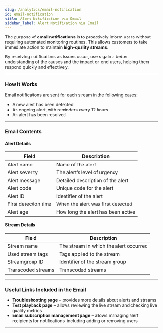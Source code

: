 ```yaml
---
slug: /analytics/email-notification
id: email-notification      
title: Alert Notification via Email
sidebar_label: Alert Notification via Email
---
```


The purpose of **email notifications** is to proactively inform users without requiring automated monitoring routines. This allows customers to take immediate action to maintain **high-quality streams**.

By receiving notifications as issues occur, users gain a better understanding of the causes and the impact on end users, helping them respond quickly and effectively.

---
### How It Works

Email notifications are sent for each stream in the following cases:

- A new alert has been detected  
- An ongoing alert, with reminders every 12 hours  
- An alert has been resolved  
---

### Email Contents

<!-- | Field                  | Description                          |
|-------------------------|--------------------------------------|
| **Alert Details**       |                                      |
| Alert name              | Name of the alert                    |
| Alert severity          | The alert’s level of urgency         |
| Alert message           | Detailed description of the alert    |
| Alert code              | Unique code for the alert            |
| Alert ID                | Identifier of the alert              |
| First detection time    | When the alert was first detected    |
| Alert age               | How long the alert has been active   |
| **Stream Details**      |                                      |
| Stream name             | The stream in which the alert occurred |
| Used stream tags        | Tags applied to the stream           |
| Streamgroup ID          | Identifier of the stream group       |
| Transcoded streams      | Transcoded streams                   | -->
#### Alert Details
| Field                  | Description                          |
|-------------------------|--------------------------------------|
| Alert name              | Name of the alert                    |
| Alert severity          | The alert’s level of urgency         |
| Alert message           | Detailed description of the alert    |
| Alert code              | Unique code for the alert            |
| Alert ID                | Identifier of the alert              |
| First detection time    | When the alert was first detected    |
| Alert age               | How long the alert has been active   |


#### Stream Details
| Field                  | Description                          |
|-------------------------|--------------------------------------|
| Stream name             | The stream in which the alert occurred |
| Used stream tags        | Tags applied to the stream           |
| Streamgroup ID          | Identifier of the stream group       |
| Transcoded streams      | Transcoded streams                   |

---

### Useful Links Included in the Email

- **Troubleshooting page** – provides more details about alerts and streams  
- **Test playback page** – allows reviewing the live stream and checking live quality metrics  
- **Email subscription management page** – allows managing alert recipients for notifications, including adding or removing users 

---